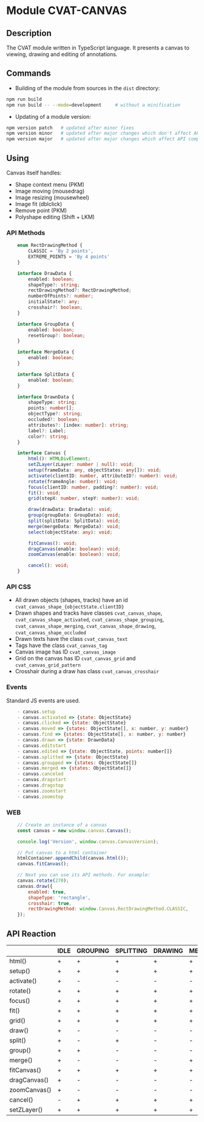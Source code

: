 # Module CVAT-CANVAS

## Description
The CVAT module written in TypeScript language.
It presents a canvas to viewing, drawing and editing of annotations.

## Commands
- Building of the module from sources in the ```dist``` directory:

```bash
npm run build
npm run build -- --mode=development     # without a minification
```

- Updating of a module version:
```bash
npm version patch   # updated after minor fixes
npm version minor   # updated after major changes which don't affect API compatibility with previous versions
npm version major   # updated after major changes which affect API compatibility with previous versions
```

## Using

Canvas itself handles:
- Shape context menu (PKM)
- Image moving (mousedrag)
- Image resizing (mousewheel)
- Image fit (dblclick)
- Remove point (PKM)
- Polyshape editing (Shift + LKM)

### API Methods

```ts
    enum RectDrawingMethod {
        CLASSIC = 'By 2 points',
        EXTREME_POINTS = 'By 4 points'
    }

    interface DrawData {
        enabled: boolean;
        shapeType?: string;
        rectDrawingMethod?: RectDrawingMethod;
        numberOfPoints?: number;
        initialState?: any;
        crosshair?: boolean;
    }

    interface GroupData {
        enabled: boolean;
        resetGroup?: boolean;
    }

    interface MergeData {
        enabled: boolean;
    }

    interface SplitData {
        enabled: boolean;
    }

    interface DrawnData {
        shapeType: string;
        points: number[];
        objectType?: string;
        occluded?: boolean;
        attributes?: [index: number]: string;
        label?: Label;
        color?: string;
    }

    interface Canvas {
        html(): HTMLDivElement;
        setZLayer(zLayer: number | null): void;
        setup(frameData: any, objectStates: any[]): void;
        activate(clientID: number, attributeID?: number): void;
        rotate(frameAngle: number): void;
        focus(clientID: number, padding?: number): void;
        fit(): void;
        grid(stepX: number, stepY: number): void;

        draw(drawData: DrawData): void;
        group(groupData: GroupData): void;
        split(splitData: SplitData): void;
        merge(mergeData: MergeData): void;
        select(objectState: any): void;

        fitCanvas(): void;
        dragCanvas(enable: boolean): void;
        zoomCanvas(enable: boolean): void;

        cancel(): void;
    }
```

### API CSS

- All drawn objects (shapes, tracks) have an id ```cvat_canvas_shape_{objectState.clientID}```
- Drawn shapes and tracks have classes ```cvat_canvas_shape```,
 ```cvat_canvas_shape_activated```,
 ```cvat_canvas_shape_grouping```,
 ```cvat_canvas_shape_merging```,
 ```cvat_canvas_shape_drawing```,
 ```cvat_canvas_shape_occluded```
- Drawn texts have the class ```cvat_canvas_text```
- Tags have the class ```cvat_canvas_tag```
- Canvas image has ID ```cvat_canvas_image```
- Grid on the canvas has ID ```cvat_canvas_grid``` and ```cvat_canvas_grid_pattern```
- Crosshair during a draw has class ```cvat_canvas_crosshair```

### Events

Standard JS events are used.
```js
    - canvas.setup
    - canvas.activated => {state: ObjectState}
    - canvas.clicked => {state: ObjectState}
    - canvas.moved => {states: ObjectState[], x: number, y: number}
    - canvas.find => {states: ObjectState[], x: number, y: number}
    - canvas.drawn => {state: DrawnData}
    - canvas.editstart
    - canvas.edited => {state: ObjectState, points: number[]}
    - canvas.splitted => {state: ObjectState}
    - canvas.groupped => {states: ObjectState[]}
    - canvas.merged => {states: ObjectState[]}
    - canvas.canceled
    - canvas.dragstart
    - canvas.dragstop
    - canvas.zoomstart
    - canvas.zoomstop
```

### WEB
```js
    // Create an instance of a canvas
    const canvas = new window.canvas.Canvas();

    console.log('Version', window.canvas.CanvasVersion);

    // Put canvas to a html container
    htmlContainer.appendChild(canvas.html());
    canvas.fitCanvas();

    // Next you can use its API methods. For example:
    canvas.rotate(270);
    canvas.draw({
        enabled: true,
        shapeType: 'rectangle',
        crosshair: true,
        rectDrawingMethod: window.Canvas.RectDrawingMethod.CLASSIC,
    });
```

## API Reaction

|              | IDLE | GROUPING | SPLITTING | DRAWING | MERGING | EDITING | DRAG | ZOOM |
|--------------|------|----------|-----------|---------|---------|---------|------|------|
| html()       | +    | +        | +         | +       | +       | +       | +    | +    |
| setup()      | +    | +        | +         | +       | +       | -       | +    | +    |
| activate()   | +    | -        | -         | -       | -       | -       | -    | -    |
| rotate()     | +    | +        | +         | +       | +       | +       | +    | +    |
| focus()      | +    | +        | +         | +       | +       | +       | +    | +    |
| fit()        | +    | +        | +         | +       | +       | +       | +    | +    |
| grid()       | +    | +        | +         | +       | +       | +       | +    | +    |
| draw()       | +    | -        | -         | -       | -       | -       | -    | -    |
| split()      | +    | -        | +         | -       | -       | -       | -    | -    |
| group()      | +    | +        | -         | -       | -       | -       | -    | -    |
| merge()      | +    | -        | -         | -       | +       | -       | -    | -    |
| fitCanvas()  | +    | +        | +         | +       | +       | +       | +    | +    |
| dragCanvas() | +    | -        | -         | -       | -       | -       | +    | -    |
| zoomCanvas() | +    | -        | -         | -       | -       | -       | -    | +    |
| cancel()     | -    | +        | +         | +       | +       | +       | +    | +    |
| setZLayer()  | +    | +        | +         | +       | +       | +       | +    | +    |

